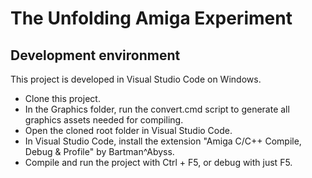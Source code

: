 # The Unfolding Amiga Experiment

## Development environment

This project is developed in Visual Studio Code on Windows.

* Clone this project.
* In the Graphics folder, run the convert.cmd script to generate all graphics assets needed for compiling.
* Open the cloned root folder in Visual Studio Code.
* In Visual Studio Code, install the extension "Amiga C/C++ Compile, Debug & Profile" by Bartman^Abyss.
* Compile and run the project with Ctrl + F5, or debug with just F5.
